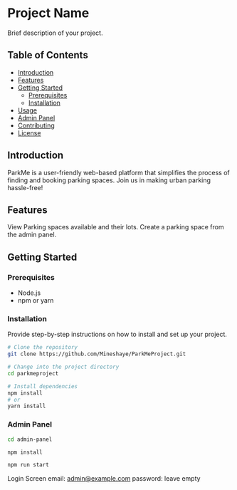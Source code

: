 # Project Name

Brief description of your project.

## Table of Contents

- [Introduction](#introduction)
- [Features](#features)
- [Getting Started](#getting-started)
  - [Prerequisites](#prerequisites)
  - [Installation](#installation)
- [Usage](#usage)
- [Admin Panel](#admin-panel)
- [Contributing](#contributing)
- [License](#license)

## Introduction

ParkMe is a user-friendly web-based platform that simplifies the process of finding and booking parking spaces. Join us in making urban parking hassle-free!
## Features

View Parking spaces available and their lots. 
Create a parking space from the admin panel.

## Getting Started

### Prerequisites

- Node.js
- npm or yarn

### Installation

Provide step-by-step instructions on how to install and set up your project.

```bash
# Clone the repository
git clone https://github.com/Mineshaye/ParkMeProject.git

# Change into the project directory
cd parkmeproject

# Install dependencies
npm install
# or
yarn install
```

### Admin Panel

```bash
cd admin-panel

npm install

npm run start
```
Login Screen email:
admin@example.com
password:
leave empty



